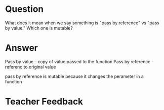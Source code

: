 # Question
What does it mean when we say something is "pass by reference" vs "pass by value." Which one is mutable?

# Answer
Pass by value - copy of value passed to the function 
Pass by reference - referenc to original value 

pass by reference is mutable because it changes the perameter in a function  

# Teacher Feedback